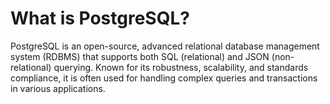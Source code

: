# What is PostgreSQL?

PostgreSQL is an open-source, advanced relational database management system (RDBMS) that supports both SQL (relational) and JSON (non-relational) querying. Known for its robustness, scalability, and standards compliance, it is often used for handling complex queries and transactions in various applications.
